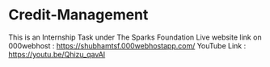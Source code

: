 # Credit-Management
This is an Internship Task under The Sparks Foundation
Live website link on 000webhost : https://shubhamtsf.000webhostapp.com/
YouTube Link : https://youtu.be/Qhizu_qavAI
